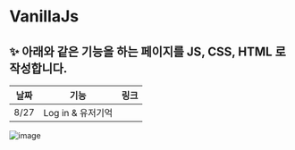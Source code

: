 # VanillaJs

## ✨ 아래와 같은 기능을 하는 페이지를 JS, CSS, HTML 로 작성합니다. 

| 날짜  |  기능  | 링크 |
|---|---|---|
| 8/27  | Log in & 유저기억  |   |

  

![image](https://user-images.githubusercontent.com/61609292/131084149-19c477bd-85bc-41ce-879b-dcb146607e1a.png)

  
